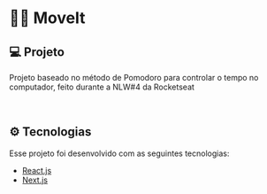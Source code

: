 <h1>
  🏃‍♂️ MoveIt
</h1>


## 💻 Projeto

Projeto baseado no método de Pomodoro para controlar o tempo no computador, feito durante a NLW#4 da Rocketseat

<br /> 

## ⚙️ Tecnologias

Esse projeto foi desenvolvido com as seguintes tecnologias:

- [React.js](https://reactjs.org)
- [Next.js](https://nextjs.org/)






